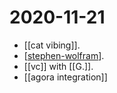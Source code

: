 # 2020-11-21

- [[cat vibing]].
- [[stephen-wolfram]].
- [[vc]] with [[G.]].
- [[agora integration]]


[//begin]: # "Autogenerated link references for markdown compatibility"
[cat-vibing]: ../cat-vibing "Cat Vibing"
[stephen-wolfram]: ../stephen-wolfram "Stephen Wolfram"
[g]: ../g. "G."
[agora-integration]: ../agora-integration "Agora Integration"
[//end]: # "Autogenerated link references"